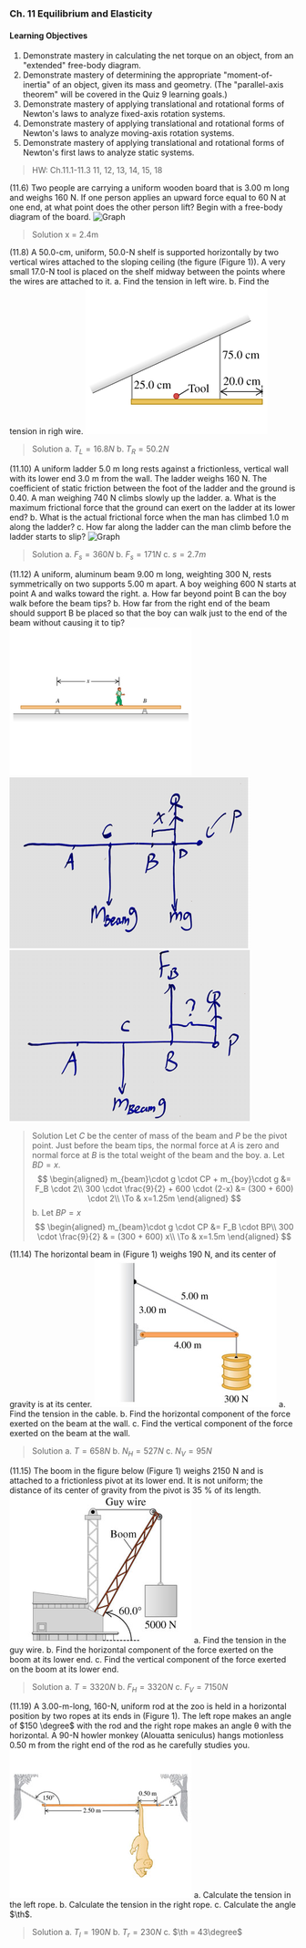 ### Ch. 11 Equilibrium and Elasticity

#### Learning Objectives
1. Demonstrate mastery in calculating the net torque on an object, from an "extended" free-body diagram.
2. Demonstrate mastery of determining the appropriate "moment-of-inertia" of an object, given its mass and geometry.   (The "parallel-axis theorem" will be covered in the Quiz 9 learning goals.)
3. Demonstrate mastery of applying translational and rotational forms of Newton's laws to analyze fixed-axis rotation systems.
4. Demonstrate mastery of applying translational and rotational forms of Newton's laws to analyze moving-axis rotation systems.
5. Demonstrate mastery of applying translational and rotational forms of Newton's first laws to analyze static systems.

> HW: Ch.11.1-11.3
11, 12, 13, 14, 15, 18

(11.6) Two people are carrying a uniform wooden board that is 3.00 m long and weighs 160 N. If one person applies an upward force equal to 60 N at one end, at what point does the other person lift? Begin with a free-body diagram of the board.
![Graph](../assets/11.6.PNG)
>Solution
x = 2.4m

(11.8) A 50.0-cm, uniform, 50.0-N shelf is supported horizontally by two vertical wires attached to the sloping ceiling (the figure (Figure 1)). A very small 17.0-N tool is placed on the shelf midway between the points where the wires are attached to it.
a. Find the tension in left wire.
b. Find the tension in righ wire.
![Graph](../assets/YF-11-23.jpg)
>Solution
a. $T_L = 16.8N$
b. $T_R = 50.2N$

(11.10) A uniform ladder 5.0 m long rests against a frictionless, vertical wall with its lower end 3.0 m from the wall. The ladder weighs 160 N. The coefficient of static friction between the foot of the ladder and the ground is 0.40. A man weighing 740 N climbs slowly up the ladder.
a. What is the maximum frictional force that the ground can exert on the ladder at its lower end?
b. What is the actual frictional force when the man has climbed 1.0 m along the ladder?
c. How far along the ladder can the man climb before the ladder starts to slip?
![Graph](../assets/11.10.PNG)
>Solution
a. $F_s = 360N$
b. $F_s = 171N$
c. $s = 2.7m$

(11.12) A uniform, aluminum beam 9.00 m long, weighting 300 N, rests symmetrically on two supports 5.00 m apart. A boy weighing 600 N starts at point A and walks toward the right.
a. How far beyond point B can the boy walk before the beam tips?
b. How far from the right end of the beam should support B be placed so that the boy can walk just to the end of the beam without causing it to tip?
![Graph](../assets/YF-11-25.jpg)
![Graph](../assets/11-12a.png)
![Graph](../assets/11-12b.png)
>Solution
Let $C$ be the center of mass of the beam and $P$ be the pivot point. Just before the beam tips, the normal force at $A$ is zero and normal force at $B$ is the total weight of the beam and the boy.
a.  Let $BD = x$.
$$
\begin{aligned}
m_{beam}\cdot g \cdot CP + m_{boy}\cdot g &= F_B \cdot 2\\
300 \cdot \frac{9}{2} + 600 \cdot (2-x) &= (300 + 600) \cdot 2\\
\To & x=1.25m
\end{aligned}
$$
b. Let $BP = x$
$$
\begin{aligned}
m_{beam}\cdot g \cdot CP &= F_B \cdot BP\\
300 \cdot \frac{9}{2} & = (300 + 600) x\\
\To & x=1.5m
\end{aligned}
$$

(11.14) The horizontal beam in (Figure 1) weighs 190 N, and its center of gravity is at its center.
![Graph](../assets/11-14.jpg)
a. Find the tension in the cable.
b. Find the horizontal component of the force exerted on the beam at the wall.
c. Find the vertical component of the force exerted on the beam at the wall.
>Solution
a. $T = 658N$
b. $N_H = 527N$
c. $N_V = 95N$

(11.15) The boom in the figure below (Figure 1) weighs 2150 N and is attached to a frictionless pivot at its lower end. It is not uniform; the distance of its center of gravity from the pivot is 35 % of its length.
![Graph](../assets/11-15.jpg)
a. Find the tension in the guy wire.
b. Find the horizontal component of the force exerted on the boom at its lower end.
c. Find the vertical component of the force exerted on the boom at its lower end.
>Solution
a. $T = 3320N$
b. $F_H = 3320N$
c. $F_V = 7150N$

(11.19) A 3.00-m-long, 160-N, uniform rod at the zoo is held in a horizontal position by two ropes at its ends in (Figure 1). The left rope makes an angle of $150 \degree$ with the rod and the right rope makes an angle θ with the horizontal. A 90-N howler monkey (Alouatta seniculus) hangs motionless 0.50 m from the right end of the rod as he carefully studies you.
![Graph](../assets/11-19.jpg)
a. Calculate the tension in the left rope.
b. Calculate the tension in the right rope.
c. Calculate the angle $\th$.
>Solution
a. $T_l = 190N$
b. $T_r = 230N$
c. $\th = 43\degree$

